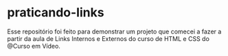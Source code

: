 # praticando-links
Esse repositório foi feito para demonstrar um projeto que comecei a fazer a partir da aula de Links Internos e Externos do curso de HTML e CSS do @Curso em Vídeo.

